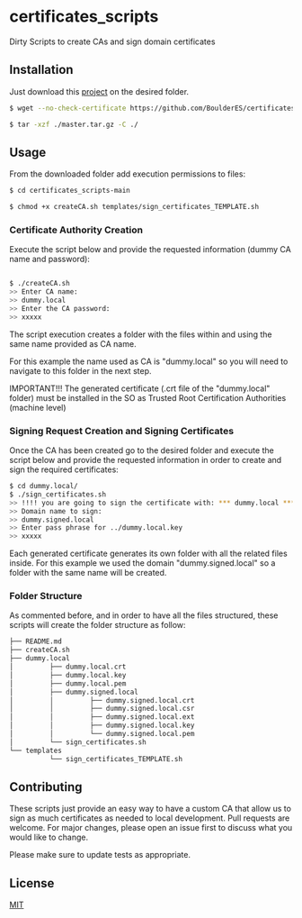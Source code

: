 # certificates_scripts

Dirty Scripts to create CAs and sign domain certificates

## Installation

Just download this [project](https://github.com/BoulderES/certificates_scripts) on the desired folder.

```bash
$ wget --no-check-certificate https://github.com/BoulderES/certificates_scripts/archive/master.tar.gz

$ tar -xzf ./master.tar.gz -C ./
```

## Usage

From the downloaded folder add execution permissions to files:

```bash
$ cd certificates_scripts-main 

$ chmod +x createCA.sh templates/sign_certificates_TEMPLATE.sh

```

### Certificate Authority Creation

Execute the script below and provide the requested information (dummy CA name and password):

```bash

$ ./createCA.sh
>> Enter CA name:
>> dummy.local
>> Enter the CA password:
>> xxxxx

```

The script execution creates a folder with the files within and using the same name provided as CA name. 

For this example the name used as CA is "dummy.local" so you will need to navigate to this folder in the next step.

IMPORTANT!!! The generated certificate (.crt file of the "dummy.local" folder) must be installed in the SO as Trusted Root Certification Authorities (machine level)

### Signing Request Creation and Signing Certificates

Once the CA has been created go to the desired folder and execute the script below and provide the requested information in order to create and sign the required certificates:

```bash
$ cd dummy.local/
$ ./sign_certificates.sh
>> !!!! you are going to sign the certificate with: *** dummy.local ***
>> Domain name to sign:
>> dummy.signed.local
>> Enter pass phrase for ../dummy.local.key
>> xxxxx
```

Each generated certificate generates its own folder with all the related files inside. For this example we used the domain "dummy.signed.local" so a folder with the same name will be created.  

### Folder Structure

As commented before, and in order to have all the files structured, these scripts will create the folder structure as follow:

```bash
├── README.md
├── createCA.sh
├── dummy.local
│         ├── dummy.local.crt
│         ├── dummy.local.key
│         ├── dummy.local.pem
│         ├── dummy.signed.local
│         │         ├── dummy.signed.local.crt
│         │         ├── dummy.signed.local.csr
│         │         ├── dummy.signed.local.ext
│         │         ├── dummy.signed.local.key
│         │         └── dummy.signed.local.pem
│         └── sign_certificates.sh
└── templates
          └── sign_certificates_TEMPLATE.sh
```


## Contributing
These scripts just provide an easy way to have a custom CA that allow us to sign as much certificates as needed to local development. Pull requests are welcome. For major changes, please open an issue first to discuss what you would like to change.

Please make sure to update tests as appropriate.

## License
[MIT](https://choosealicense.com/licenses/mit/)